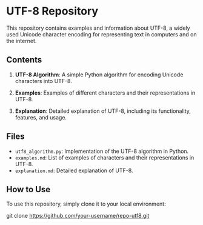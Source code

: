 # UTF-8 Repository

This repository contains examples and information about UTF-8, a widely used Unicode character encoding for representing text in computers and on the internet.

## Contents

1. **UTF-8 Algorithm**: A simple Python algorithm for encoding Unicode characters into UTF-8.

2. **Examples**: Examples of different characters and their representations in UTF-8.

3. **Explanation**: Detailed explanation of UTF-8, including its functionality, features, and usage.

## Files

- `utf8_algorithm.py`: Implementation of the UTF-8 algorithm in Python.
- `examples.md`: List of examples of characters and their representations in UTF-8.
- `explanation.md`: Detailed explanation of UTF-8.

## How to Use

To use this repository, simply clone it to your local environment:

git clone https://github.com/your-username/repo-utf8.git

